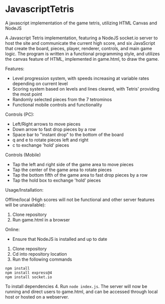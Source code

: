 # JavascriptTetris
 A javascript implementation of the game tetris, utilizing HTML Canvas and NodeJS

A Javascript Tetris implementation, featuring a NodeJS socket.io server to host the site and communicate the current high score, and six JavaScript that create the board, pieces, player, renderer, controls, and main game logic.  The program is written in a functional programming style, and utilizes the canvas feature of HTML, implemented in game.html, to draw the game.  

Features:

 - Level progression system, with speeds increasing at variable rates depending on current level
 - Scoring system based on levels and lines cleared, with Tetris' providing the most point
 - Randomly selected pieces from the 7 tetrominos
 - Functional mobile controls and functionality

Controls (PC):
 - Left/Right arrows to move pieces
 - Down arrow to fast drop pieces by a row
 - Space bar to "instant drop" to the bottom of the board
 - q and e to rotate pieces left and right
 - c to exchange 'hold' pieces

Controls (Mobile)
 - Tap the left and right side of the game area to move pieces
 - Tap the center of the game area to rotate pieces
 - Tap the bottom fifth of the game area to fast drop pieces by a row
 - Tap the hold box to exchange 'hold' pieces

Usage/Installation:

Offline/local (High scores will not be functional and other server features will be unavailable):
1. Clone repository
2. Run game.html in a browser

Online:
- Ensure that NodeJS is installed and up to date
1. Clone repository
2. Cd into repository location
3. Run the following commands
```
npm install
npm install express@4
npm install socket.io
```
To install dependencies
4. Run `node index.js`.  The server will now be running and direct users to game.html, and can be accessed through local host or hosted on a webserver.